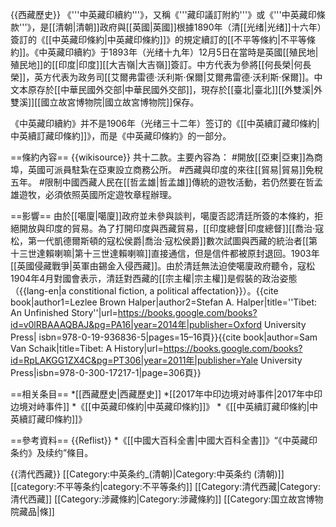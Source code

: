 {{西藏歷史}}
《'''中英藏印續約'''》，又稱《'''藏印議訂附約'''》或《'''中英藏印條款'''》，是[[清朝|清朝]]政府與[[英國|英國]]根據1890年（清[[光绪|光绪]]十六年）簽訂的《[[中英藏印條約|中英藏印條約]]》的規定續訂的[[不平等條約|不平等條約]]。《中英藏印續約》于1893年（光绪十九年）12月5日在當時是英國[[殖民地|殖民地]]的[[印度|印度]][[大吉嶺|大吉嶺]]簽訂。中方代表为參將[[何長榮|何長榮]]，英方代表为政务司[[艾爾弗雷德·沃利斯·保爾|艾爾弗雷德·沃利斯·保爾]]。中文本原存於[[中華民國外交部|中華民國外交部]]，現存於[[臺北|臺北]][[外雙溪|外雙溪]][[國立故宮博物院|國立故宮博物院]]保存。

《中英藏印續約》并不是1906年（光绪三十二年）签订的《[[中英續訂藏印條約|中英續訂藏印條約]]》，而是《中英藏印條約》的一部分。

==條約內容==
{{wikisource}}
共十二款。主要內容為：
#開放[[亞東|亞東]]為商埠，英國可派員駐紮在亞東設立商務公所。
#西藏與印度的來往[[貿易|貿易]]免稅五年。
#限制中國西藏人民在[[哲孟雄|哲孟雄]]傳統的遊牧活動，若仍然要在哲孟雄遊牧，必須依照英國所定遊牧章程辦理。

==影響==
由於[[噶廈|噶廈]]政府並未參與談判，噶廈否認清廷所簽的本條約，拒絕開放與印度的貿易。為了打開印度與西藏貿易，[[印度總督|印度總督]][[喬治·寇松，第一代凱德爾斯頓的寇松侯爵|喬治·寇松侯爵]]數次試圖與西藏的統治者[[第十三世達賴喇嘛|第十三世達賴喇嘛]]直接通信，但是信件都被原封退回。1903年[[英國侵藏戰爭|英軍由錫金入侵西藏]]。由於清廷無法迫使噶廈政府聽令，寇松1904年4月對國會表示，清廷對西藏的[[宗主權|宗主權]]是假裝的政治姿態（{{lang-en|a constitional fiction, a political affectation}}）。<ref name="HalperHalper2014">{{cite book|author1=Lezlee Brown Halper|author2=Stefan A. Halper|title=''Tibet: An Unfinished Story''|url=https://books.google.com/books?id=v0lRBAAAQBAJ&pg=PA16|year=2014年|publisher=Oxford University Press| isbn=978-0-19-936836-5|pages=15–16頁}}</ref><ref name="Schaik2011">{{cite book|author=Sam Van Schaik|title=Tibet: A History|url=https://books.google.com/books?id=RpLAKGG1ZX4C&pg=PT306|year=2011年|publisher=Yale University Press|isbn=978-0-300-17217-1|page=306頁}}</ref>

==相关条目==
*[[西藏歷史|西藏歷史]]
*[[2017年中印边境对峙事件|2017年中印边境对峙事件]]
*《[[中英藏印條約|中英藏印條約]]》
*《[[中英續訂藏印條約|中英續訂藏印條約]]》

==參考資料==
{{Reflist}}
*《[[中國大百科全書|中國大百科全書]]》“《中英藏印条约》及续约”條目。 

{{清代西藏}}
[[Category:中英条约_(清朝)|Category:中英条约 (清朝)]]
[[category:不平等条约|category:不平等条约]]
[[Category:清代西藏|Category:清代西藏]]
[[Category:涉藏條約|Category:涉藏條約]]
[[Category:国立故宫博物院藏品|條]]